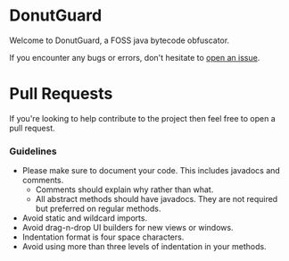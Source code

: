 # DonutGuard
Welcome to DonutGuard, a FOSS java bytecode obfuscator. 

If you encounter any bugs or errors, don't hesitate to [open an issue](https://github.com/DistastefulBannock/DonutGuard/issues).

# Pull Requests
If you're looking to help contribute to the project then feel free to open a pull request.

### Guidelines
 - Please make sure to document your code. This includes javadocs and comments.
    - Comments should explain why rather than what.
    - All abstract methods should have javadocs. They are not required but preferred on regular methods.
 - Avoid static and wildcard imports.
 - Avoid drag-n-drop UI builders for new views or windows.
 - Indentation format is four space characters.
 - Avoid using more than three levels of indentation in your methods.
